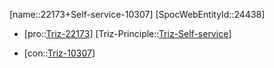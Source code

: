 ﻿---
type: TrizContradiction
aliases:
- 22173+Self-service-10307
license: CC BY-SA 4.0
copyright: https://github.com/SpocWeb
IsDeleted: false
IsReadOnly: false
Confidential: public
tags: 
- Triz/Contradiction
---
[name::22173+Self-service-10307]
[SpocWebEntityId::24438]
+ [pro::[Triz-22173](Triz-22173)]
[Triz-Principle::[Triz-Self-service](tech/Triz/Principle/Triz-Self-service.md)]
- [con::[Triz-10307](Triz-10307)]


